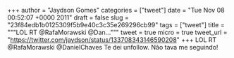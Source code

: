 
+++
author = "Jaydson Gomes"
categories = ["tweet"]
date = "Tue Nov 08 00:52:07 +0000 2011"
draft = false
slug = "23f84edb1b0125309f5b9e40c3c35e269296cb99"
tags = ["tweet"]
title = """LOL RT @RafaMorawski @Dan..."""
tweet = true
micro = true
tweet_url = "https://twitter.com/jaydson/status/133708343146590208"
+++
LOL RT @RafaMorawski @DanielChaves Te dei unfollow. Não tava me seguindo!
